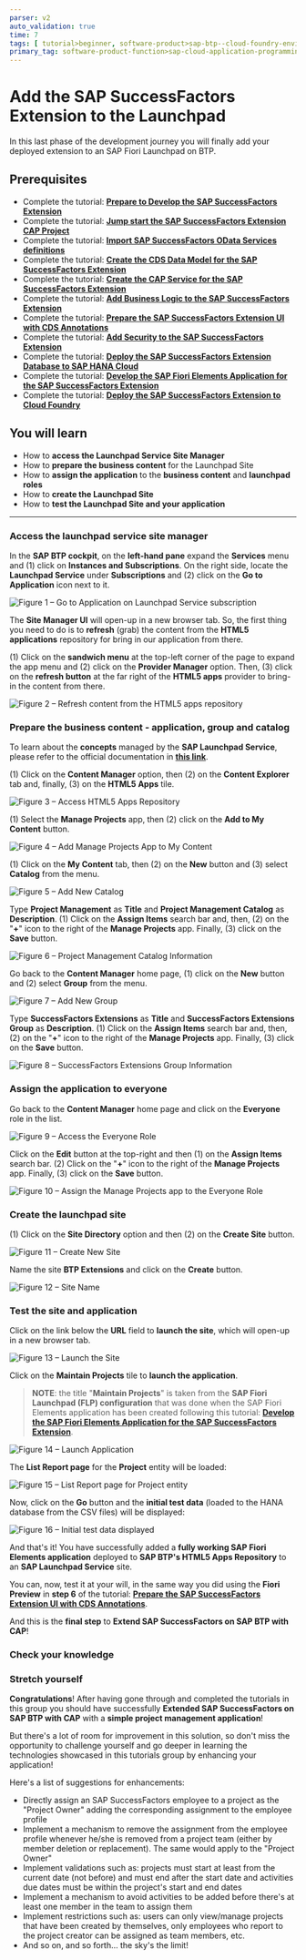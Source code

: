 ```yaml
---
parser: v2
auto_validation: true
time: 7
tags: [ tutorial>beginner, software-product>sap-btp--cloud-foundry-environment]
primary_tag: software-product-function>sap-cloud-application-programming-model
---
```


# Add the SAP SuccessFactors Extension to the Launchpad
<!-- description --> In this last phase of the development journey you will finally add your deployed extension to an SAP Fiori Launchpad on BTP.

## Prerequisites
 - Complete the tutorial: [**Prepare to Develop the SAP SuccessFactors Extension**](cap-extend-sfsf-intro)
 - Complete the tutorial: [**Jump start the SAP SuccessFactors Extension CAP Project**](cap-extend-sfsf-jumpstart)
 - Complete the tutorial: [**Import SAP SuccessFactors OData Services definitions**](cap-extend-sfsf-import-services)
 - Complete the tutorial: [**Create the CDS Data Model for the SAP SuccessFactors Extension**](cap-extend-sfsf-data-model)
 - Complete the tutorial: [**Create the CAP Service for the SAP SuccessFactors Extension**](cap-extend-sfsf-create-service)
 - Complete the tutorial: [**Add Business Logic to the SAP SuccessFactors Extension**](cap-extend-sfsf-add-logic)
 - Complete the tutorial: [**Prepare the SAP SuccessFactors Extension UI with CDS Annotations**](cap-extend-sfsf-ui-annotations)
 - Complete the tutorial: [**Add Security to the SAP SuccessFactors Extension**](cap-extend-sfsf-add-security)
 - Complete the tutorial: [**Deploy the SAP SuccessFactors Extension Database to SAP HANA Cloud**](cap-extend-sfsf-deploy-hc)
 - Complete the tutorial: [**Develop the SAP Fiori Elements Application for the SAP SuccessFactors Extension**](cap-extend-sfsf-fiori-elements)
 - Complete the tutorial: [**Deploy the SAP SuccessFactors Extension to Cloud Foundry**](cap-extend-sfsf-deploy-cf)

## You will learn
  - How to **access the Launchpad Service Site Manager**
  - How to **prepare the business content** for the Launchpad Site
  - How to **assign the application** to the **business content** and **launchpad roles**
  - How to **create the Launchpad Site**
  - How to **test the Launchpad Site and your application**

---

### Access the launchpad service site manager


In the **SAP BTP cockpit**, on the **left-hand pane** expand the **Services** menu and (1) click on **Instances and Subscriptions**. On the right side, locate the **Launchpad Service** under **Subscriptions** and (2) click on the **Go to Application** icon next to it.

![Figure 1 – Go to Application on Launchpad Service subscription](launch-service.png)

The **Site Manager UI** will open-up in a new browser tab. So, the first thing you need to do is to **refresh** (grab) the content from the **HTML5 applications** repository for bring in our application from there.

(1) Click on the **sandwich menu** at the top-left corner of the page to expand the app menu and (2) click on the **Provider Manager** option. Then, (3) click on the **refresh button** at the far right of the **HTML5 apps** provider to bring-in the content from there.

![Figure 2 – Refresh content from the HTML5 apps repository](refresh-content.png)


### Prepare the business content - application, group and catalog


To learn about the **concepts** managed by the **SAP Launchpad Service**, please refer to the official documentation in [**this link**](https://help.sap.com/viewer/8c8e1958338140699bd4811b37b82ece/Cloud/en-US/3f619a13ca2a4a59a14bec8507c3fb69.html).

(1) Click on the **Content Manager** option, then (2) on the **Content Explorer** tab and, finally, (3) on the **HTML5 Apps** tile.

![Figure 3 – Access HTML5 Apps Repository](access-repo.png)

(1) Select the **Manage Projects** app, then (2) click on the **Add to My Content** button.

![Figure 4 – Add Manage Projects App to My Content](add-app.png)

(1) Click on the **My Content** tab, then (2) on the **New** button and (3) select **Catalog** from the menu.

![Figure 5 – Add New Catalog](add-catalog.png)

Type **Project Management** as **Title** and **Project Management Catalog** as **Description**. (1) Click on the **Assign Items** search bar and, then, (2) on the "**+**" icon to the right of the **Manage Projects** app. Finally, (3) click on the **Save** button.

![Figure 6 – Project Management Catalog Information](catalog-info.png)

Go back to the **Content Manager** home page, (1) click on the **New** button and (2) select **Group** from the menu.

![Figure 7 – Add New Group](add-group.png)

Type **SuccessFactors Extensions** as **Title** and **SuccessFactors Extensions Group** as **Description**. (1) Click on the **Assign Items** search bar and, then, (2) on the "**+**" icon to the right of the **Manage Projects** app. Finally, (3) click on the **Save** button.

![Figure 8 – SuccessFactors Extensions Group Information](group-info.png)


### Assign the application to everyone


Go back to the **Content Manager** home page and click on the **Everyone** role in the list.

![Figure 9 – Access the Everyone Role](access-role.png)

Click on the **Edit** button at the top-right and then (1) on the **Assign Items** search bar. (2) Click on the "**+**" icon to the right of the **Manage Projects** app. Finally, (3) click on the **Save** button.

![Figure 10 – Assign the Manage Projects app to the Everyone Role](assign-app.png)


### Create the launchpad site


(1) Click on the **Site Directory** option and then (2) on the **Create Site** button.

![Figure 11 – Create New Site](create-site.png)

Name the site **BTP Extensions** and click on the **Create** button.

![Figure 12 – Site Name](site-name.png)


### Test the site and application


Click on the link below the **URL** field to **launch the site**, which will open-up in a new browser tab.

![Figure 13 – Launch the Site](launch-site.png)

Click on the **Maintain Projects** tile to **launch the application**.

> **NOTE**: the title "**Maintain Projects**" is taken from the **SAP Fiori Launchpad (FLP) configuration** that was done when the SAP Fiori Elements application has been created following this tutorial: [**Develop the SAP Fiori Elements Application for the SAP SuccessFactors Extension**](cap-extend-sfsf-fiori-elements).

![Figure 14 – Launch Application](launch-app.png)

The **List Report page** for the **Project** entity will be loaded:

![Figure 15 – List Report page for Project entity](list-report.png)

Now, click on the **Go** button and the **initial test data** (loaded to the HANA database from the CSV files) will be displayed:

![Figure 16 – Initial test data displayed](test-data.png)

And that's it! You have successfully added a **fully working SAP Fiori Elements application** deployed to **SAP BTP's HTML5 Apps Repository** to an **SAP Launchpad Service** site.

You can, now, test it at your will, in the same way you did using the **Fiori Preview** in **step 6** of the tutorial: [**Prepare the SAP SuccessFactors Extension UI with CDS Annotations**](cap-extend-sfsf-ui-annotations).

And this is the **final step** to **Extend SAP SuccessFactors on SAP BTP with CAP**!


### Check your knowledge




### Stretch yourself


**Congratulations**! After having gone through and completed the tutorials in this group you should have successfully **Extended SAP SuccessFactors on SAP BTP with CAP** with a **simple project management application**!

But there's a lot of room for improvement in this solution, so don't miss the opportunity to challenge yourself and go deeper in learning the technologies showcased in this tutorials group by enhancing your application!

Here's a list of suggestions for enhancements:

- Directly assign an SAP SuccessFactors employee to a project as the "Project Owner" adding the corresponding assignment to the employee profile
- Implement a mechanism to remove the assignment from the employee profile whenever he/she is removed from a project team (either by member deletion or replacement). The same would apply to the "Project Owner"
- Implement validations such as: projects must start at least from the current date (not before) and must end after the start date and activities due dates must be within the project's start and end dates
- Implement a mechanism to avoid activities to be added before there's at least one member in the team to assign them
- Implement restrictions such as: users can only view/manage projects that have been created by themselves, only employees who report to the project creator can be assigned as team members, etc.
- And so on, and so forth… the sky's the limit!


